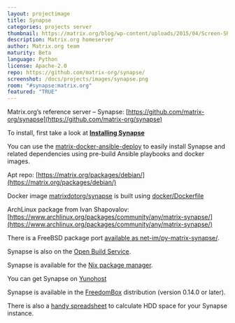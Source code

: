 ```yaml
---
layout: projectimage
title: Synapse
categories: projects server
thumbnail: https://matrix.org/blog/wp-content/uploads/2015/04/Screen-Shot-2015-04-29-at-00.28.25-400x284.png
description: Matrix.org homeserver
author: Matrix.org team
maturity: Beta
language: Python
license: Apache-2.0
repo: https://github.com/matrix-org/synapse/
screenshot: /docs/projects/images/synapse.png
room: "#synapse:matrix.org"
featured: "TRUE"
---
```


Matrix.org’s reference server – Synapse: [https://github.com/matrix-org/synapse](https://github.com/matrix-org/synapse)

To install, first take a look at **[Installing Synapse](https://matrix.org/docs/guides/installing-synapse)**

You can use the [matrix-docker-ansible-deploy](https://github.com/spantaleev/matrix-docker-ansible-deploy) to easily install Synapse and related dependencies using pre-build Ansible playbooks and docker images.

Apt repo: [https://matrix.org/packages/debian/](https://matrix.org/packages/debian/)

Docker image [matrixdotorg/synapse](https://hub.docker.com/r/matrixdotorg/synapse/) is built using [docker/Dockerfile](https://github.com/matrix-org/synapse/tree/master/docker)

ArchLinux package from Ivan Shapovalov: [https://www.archlinux.org/packages/community/any/matrix-synapse/](https://www.archlinux.org/packages/community/any/matrix-synapse/)

There is a FreeBSD package port [available as net-im/py-matrix-synapse/](http://www.freshports.org/net-im/py-matrix-synapse/).

Synapse is also on the [Open Build Service](https://obs.infoserver.lv/project/show/matrix-synapse).

Synapse is available for the [Nix package manager](https://github.com/NixOS/nixpkgs/blob/master/nixos/modules/services/misc/matrix-synapse.nix).

You can get Synapse on [Yunohost](https://github.com/YunoHost-Apps/synapse_ynh)

Synapse is available in the [FreedomBox](https://freedombox.org) distribution (version 0.14.0 or later).

There is also a [handy spreadsheet](https://matrix.org/docs/projects/other/hdd-space-calc-for-synapse.html) to calculate HDD space for your Synapse instance.
